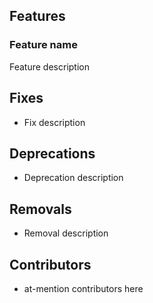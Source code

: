 ## Features

### Feature name

Feature description

## Fixes

* Fix description

## Deprecations

* Deprecation description

## Removals

* Removal description

## Contributors

* at-mention contributors here
